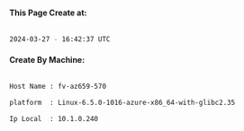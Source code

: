 
   
#### This Page Create at:

```bash

2024-03-27 - 16:42:37 UTC

```

#### Create By Machine:

```bash

Host Name : fv-az659-570

platform  : Linux-6.5.0-1016-azure-x86_64-with-glibc2.35

Ip Local  : 10.1.0.240

```


